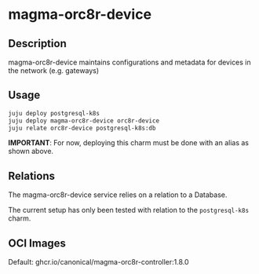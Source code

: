 # magma-orc8r-device

## Description
magma-orc8r-device maintains configurations and metadata for devices in the network (e.g. gateways)

## Usage

```bash
juju deploy postgresql-k8s
juju deploy magma-orc8r-device orc8r-device
juju relate orc8r-device postgresql-k8s:db
```

**IMPORTANT**: For now, deploying this charm must be done with an alias as shown above.

## Relations

The magma-orc8r-device service relies on a relation to a Database. 

The current setup has only been tested with relation to the `postgresql-k8s` charm.

## OCI Images

Default: ghcr.io/canonical/magma-orc8r-controller:1.8.0

